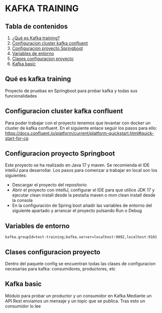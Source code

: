 # KAFKA TRAINING

## Tabla de contenidos
1. [¿Qué es Kafka training?](#qué-es-kafka-training)
2. [Configuracion cluster kafka confluent](#configuracion-cluster-kafka-confluent)
3. [Configuracion proyecto Springboot](#configuracion-proyecto-springboot)
4. [Variables de entorno](#variables-de-entorno)
5. [Clases configuracion proyecto](#clases-configuracion-proyecto)
6. [Kafka basic](#kafka-basic)

## Qué es kafka training
Proyecto de pruebas en Springboot para probar kafka y todas sus funcionalidades 

## Configuracion cluster kafka confluent
Para poder trabajar con el proyecto tenemos que levantar con docker un cluster de kafka confluent.
En el siguiente enlace seguir los pasos para ello: https://docs.confluent.io/platform/current/platform-quickstart.html#quick-start-for-cp

## Configuracion proyecto Springboot
Este proyecto se ha realizado en Java 17 y maven.
Se recomienda el IDE intelliJ para desarrollar.
Los pasos para comenzar a trabajar en local son los siguientes:
- Descargar el proyecto del repositorio
- Abrir el proyecto con intelliJ, configurar el IDE para que utilice JDK 17 y ejecutar clean install desde la pestaña maven o mvn clean install desde la consola
- En la configuración de Spring boot añadir las variables de entorno del siguiente apartado y arrancar el proyecto pulsando Run o Debug

## Variables de entorno
``
kafka.groupId=test-training;kafka.server=localhost:9092,localhost:9101
``

## Clases configuracion proyecto
Dentro del paquete config se encuentran todas las clases de configuracion necesarias para kafka: consumidores, productores, etc

## Kafka basic
Módulo para probar un productor y un consumidor en Kafka
Mediante un API Rest enviamos un mensaje y un topic que se publica. Tras esto un consumidor lo lee

